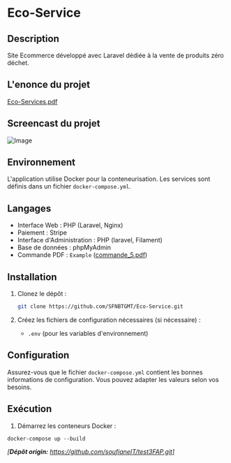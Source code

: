 ﻿# Eco-Service

## Description
Site Ecommerce développé avec Laravel dédiée à la vente de produits zéro déchet.

## L'enonce du projet
[Eco-Services.pdf](https://github.com/user-attachments/files/20301656/Eco-Services.pdf)

## Screencast du projet

![Image](https://github.com/user-attachments/assets/dc7d457d-9eaf-40d6-8c38-66d0374daca3)

## Environnement
L'application utilise Docker pour la conteneurisation. Les services sont définis dans un fichier `docker-compose.yml`.

## Langages
- Interface Web : PHP (Laravel, Nginx)
- Paiement : Stripe
- Interface d'Administration : PHP (laravel, Filament)
- Base de données : phpMyAdmin
- Commande PDF : `Example` ([commande_5.pdf](https://github.com/user-attachments/files/20351667/commande_5.pdf))
  

## Installation

1. Clonez le dépôt :
    ```sh
    git clone https://github.com/SFNBTGMT/Eco-Service.git
    ```

2. Créez les fichiers de configuration nécessaires (si nécessaire) :
    - `.env` (pour les variables d'environnement)

## Configuration
Assurez-vous que le fichier `docker-compose.yml` contient les bonnes informations de configuration. Vous pouvez adapter les valeurs selon vos besoins.

## Exécution
1. Démarrez les conteneurs Docker :

```
docker-compose up --build
```
*[**Dépôt origin:** https://github.com/soufianeIT/test3FAP.git]*
